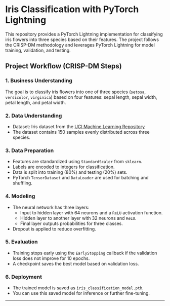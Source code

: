 # Iris Classification with PyTorch Lightning

This repository provides a PyTorch Lightning implementation for classifying iris flowers into three species based on their features. The project follows the CRISP-DM methodology and leverages PyTorch Lightning for model training, validation, and testing.

## Project Workflow (CRISP-DM Steps)

### 1. Business Understanding
The goal is to classify iris flowers into one of three species (`setosa`, `versicolor`, `virginica`) based on four features: sepal length, sepal width, petal length, and petal width.

### 2. Data Understanding
- Dataset: Iris dataset from the [UCI Machine Learning Repository](https://archive.ics.uci.edu/ml/machine-learning-databases/iris/iris.data)
- The dataset contains 150 samples evenly distributed across three species.

### 3. Data Preparation
- Features are standardized using `StandardScaler` from `sklearn`.
- Labels are encoded to integers for classification.
- Data is split into training (80%) and testing (20%) sets.
- PyTorch `TensorDataset` and `DataLoader` are used for batching and shuffling.

### 4. Modeling
- The neural network has three layers:
  - Input to hidden layer with 64 neurons and a `ReLU` activation function.
  - Hidden layer to another layer with 32 neurons and `ReLU`.
  - Final layer outputs probabilities for three classes.
- Dropout is applied to reduce overfitting.

### 5. Evaluation
- Training stops early using the `EarlyStopping` callback if the validation loss does not improve for 10 epochs.
- A checkpoint saves the best model based on validation loss.

### 6. Deployment
- The trained model is saved as `iris_classification_model.pth`.
- You can use this saved model for inference or further fine-tuning.

---